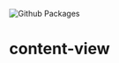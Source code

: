 ![Github Packages](https://github.com/anacoimbrag/content-view/workflows/Github%20Packages/badge.svg)

# content-view
